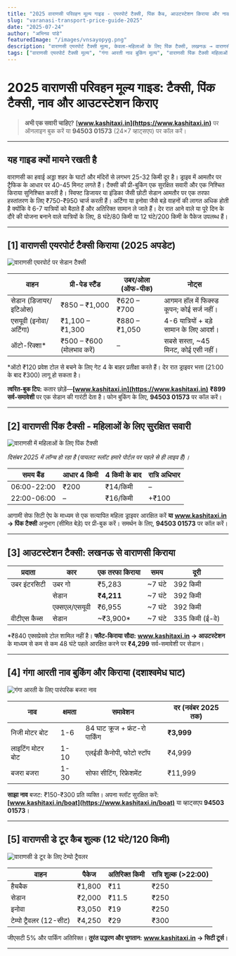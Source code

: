 ```yaml
---
title: "2025 वाराणसी परिवहन मूल्य गाइड - एयरपोर्ट टैक्सी, पिंक कैब, आउटस्टेशन किराया और नाव की सवारी"
slug: "varanasi-transport-price-guide-2025"
date: "2025-07-24"
author: "अभिनव पांडे"
featuredImage: "/images/vnsayopyg.png"
description: "वाराणसी एयरपोर्ट टैक्सी मूल्य, केवला-महिलाओं के लिए पिंक टैक्सी, लखनऊ → वाराणसी किराया, गंगा आरती नाव बुकिंग मूल्य, एक-दिवसीय टूर कैब शुल्‍क, अस्सी घाट ↔ एयरपोर्ट दूरी, और वाराणसी → बोधगया टैक्सी लागत के लिए आपकी एक-स्टॉप गाइड। www.kashitaxi.in पर तुरंत बुक करें या 94503 01573 पर कॉल करें।"
tags: ["वाराणसी एयरपोर्ट टैक्सी मूल्य", "गंगा आरती नाव बुकिंग मूल्य", "वाराणसी पिंक टैक्सी महिलाओं के लिए"]
---
```


# 2025 वाराणसी परिवहन मूल्य गाइड: टैक्सी, पिंक टैक्सी, नाव और आउटस्टेशन किराए

> **अभी एक सवारी चाहिए?**
> **[www.kashitaxi.in](https://www.kashitaxi.in)** पर ऑनलाइन बुक करें या **94503 01573** (24×7 व्हाट्सएप) पर कॉल करें।

---

## यह गाइड क्यों मायने रखती है

वाराणसी का हवाई अड्डा शहर के घाटों और मंदिरों से लगभग 25-32 किमी दूर है। ड्राइव में आमतौर पर ट्रैफिक के आधार पर 40-45 मिनट लगते हैं। टैक्सी की प्री-बुकिंग एक सुरक्षित सवारी और एक निश्चित किराया सुनिश्चित करती है। स्विफ्ट डिजायर या इंडिका जैसी छोटी सेडान आमतौर पर एक तरफा हस्तांतरण के लिए ₹750-₹950 चार्ज करती हैं। अर्टिगा या इनोवा जैसे बड़े वाहनों की लागत अधिक होती है क्योंकि वे 6-7 यात्रियों को बैठाते हैं और अतिरिक्त सामान ले जाते हैं। देर रात आने वाले या पूरे दिन के दौरे की योजना बनाने वाले यात्रियों के लिए, 8 घंटे/80 किमी या 12 घंटे/200 किमी के पैकेज उपलब्ध हैं।

---

## [1] वाराणसी एयरपोर्ट टैक्सी किराया (2025 अपडेट)

![वाराणसी एयरपोर्ट पर सेडान टैक्सी](/images/seden.png "वाराणसी एयरपोर्ट से शहर के लिए सेडान टैक्सी")

| वाहन | प्री-पेड स्टैंड | उबर/ओला (ऑफ-पीक) | नोट्स |
|---|---|---|---|
| सेडान (डिजायर/इटिओस) | ₹850 – ₹1,000 | ₹620 – ₹700 | आगमन हॉल में फिक्स्ड कूपन; कोई सर्ज नहीं। |
| एसयूवी (इनोवा/अर्टिगा) | ₹1,100 – ₹1,300 | ₹880 – ₹1,050 | 4-6 यात्रियों + बड़े सामान के लिए आदर्श। |
| ऑटो-रिक्शा* | ₹500 – ₹600 (मोलभाव करें) | – | सबसे सस्ता, ~45 मिनट, कोई एसी नहीं। |

*ऑटो ₹120 प्रवेश टोल से बचने के लिए गेट 4 के बाहर प्रतीक्षा करते हैं। देर रात ड्राइवर भत्ता (21:00 के बाद ₹300) लागू हो सकता है।

**त्वरित-बुक टिप:** कतार छोड़ें—**[www.kashitaxi.in](https://www.kashitaxi.in)** **₹899 सर्व-समावेशी** पर एक सेडान की गारंटी देता है। फोन बुकिंग के लिए, **94503 01573** पर कॉल करें।

---

## [2] वाराणसी पिंक टैक्सी - महिलाओं के लिए सुरक्षित सवारी

![वाराणसी में महिलाओं के लिए पिंक टैक्सी](/images/lady-taxi.jpeg "वाराणसी में केवल महिलाओं के लिए पिंक टैक्सी सेवा")

*दिसंबर 2025 में लॉन्च हो रहा है (पायलट स्लॉट हमारे पोर्टल पर पहले से ही लाइव हैं)।*

| समय बैंड | आधार 4 किमी | 4 किमी के बाद | रात्रि अधिभार |
|---|---|---|---|
| 06:00-22:00 | ₹200 | ₹14/किमी | – |
| 22:00-06:00 | – | ₹16/किमी | +₹100 |

आगामी सेफ सिटी ऐप के माध्यम से एक सत्यापित महिला ड्राइवर आरक्षित करें **या** **www.kashitaxi.in → पिंक टैक्सी** अनुभाग (सीमित बेड़े) पर प्री-बुक करें। समर्थन के लिए, **94503 01573** पर कॉल करें।

---

## [3] आउटस्टेशन टैक्सी: लखनऊ से वाराणसी किराया

| प्रदाता | कार | एक तरफा किराया | समय | दूरी |
|---|---|---|---|---|
| उबर इंटरसिटी | उबर गो | ₹5,283 | ~7 घंटे | 392 किमी |
| | सेडान | **₹4,211** | ~7 घंटे | 392 किमी |
| | एक्सएल/एसयूवी | ₹6,955 | ~7 घंटे | 392 किमी |
| वीटीएस कैब्स | सेडान | ~₹3,900* | ~7 घंटे | 335 किमी (ई-वे) |

*₹840 एक्सप्रेसवे टोल शामिल नहीं है।
**फ्लैट-किराया सौदा:** **www.kashitaxi.in → आउटस्टेशन** के माध्यम से कम से कम 48 घंटे पहले आरक्षित करने पर **₹4,299** सर्व-समावेशी पर सेडान।

---

## [4] गंगा आरती नाव बुकिंग और किराया (दशाश्वमेध घाट)

![गंगा आरती के लिए पारंपरिक बजरा नाव](/images/varanasi-river-bajra.jpeg "दशाश्वमेध घाट पर गंगा आरती देखने के लिए बजरा नाव")

| नाव | क्षमता | समावेशन | दर (नवंबर 2025 तक) |
|---|---|---|---|
| निजी मोटर बोट | 1-6 | 84 घाट क्रूज + फ्रंट-रो पार्किंग | **₹3,999** |
| लाइटिंग मोटर बोट | 1-10 | एलईडी कैनोपी, फोटो स्टॉप | ₹4,999 |
| बजरा बजरा | 1-30 | सोफा सीटिंग, रिफ्रेशमेंट | ₹11,999 |

**साझा नाव** बजट: ₹150-₹300 प्रति व्यक्ति।
अपना स्लॉट सुरक्षित करें: **[www.kashitaxi.in/boat](https://www.kashitaxi.in/boat)** या व्हाट्सएप **94503 01573**।

---

## [5] वाराणसी डे टूर कैब शुल्क (12 घंटे/120 किमी)

![वाराणसी डे टूर के लिए टेम्पो ट्रैवलर](/images/tempo-travellar-side-l.jpeg "वाराणसी में पूरे दिन के दर्शन के लिए टेम्पो ट्रैवलर")

| वाहन | पैकेज | अतिरिक्त किमी | रात्रि शुल्क (>22:00) |
|---|---|---|---|
| हैचबैक | ₹1,800 | ₹11 | ₹250 |
| सेडान | ₹2,000 | ₹11.5 | ₹250 |
| इनोवा | ₹3,050 | ₹19 | ₹250 |
| टेम्पो ट्रैवलर (12-सीट) | ₹4,250 | ₹29 | ₹300 |

जीएसटी 5% और पार्किंग अतिरिक्त।
**तुरंत उद्धरण और भुगतान:** **www.kashitaxi.in → सिटी टूर्स**।

---
